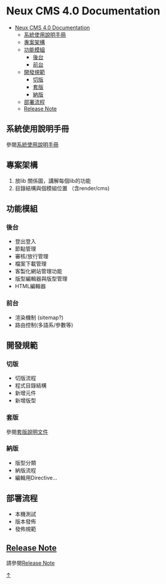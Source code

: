 # Neux CMS 4.0 Documentation


- [Neux CMS 4.0 Documentation](#neux-cms-40-documentation)
  - [系統使用說明手冊](#系統使用說明手冊)
  - [專案架構](#專案架構)
  - [功能模組](#功能模組)
    - [後台](#後台)
    - [前台](#前台)
  - [開發規範](#開發規範)
    - [切版](#切版)
    - [套版](#套版)
    - [納版](#納版)
  - [部署流程](#部署流程)
  - [Release Note](#release-note)

## 系統使用說明手冊

參閱[系統使用說明手冊](./instruction)

## 專案架構

1. 放lib 關係圖，講解每個lib的功能
2. 目錄結構與個模組位置 （含render/cms)

## 功能模組
### 後台
- 登出登入
- 節點管理
- 審核/放行管理
- 檔案下載管理
- 客製化網站管理功能
- 版型編輯器與版型管理
- HTML編輯器

### 前台

- 渲染機制 (sitemap?)
- 路由控制(多語系/參數等)

## 開發規範

### 切版

- 切版流程
- 程式目錄結構
- 新增元件
- 新增版型

### 套版

參閱[套版說明文件](./wrap-template)

### 納版

- 版型分類
- 納版流程
- 編輯用Directive...

## 部署流程

- 本機測試
- 版本發佈
- 發佈規範
## [Release Note](/CMS-4.0_FE/release-note)

請參閱[Release Note](/CMS-4.0_FE/release-note)

<link rel="stylesheet" type="text/css" href="./style/style.css" />

<div class="back-to-top-wrapper">
    <a href="#neux-cms-40-documentation" class="back-to-top-link" aria-label="Scroll to Top">
↑</a>
</div>